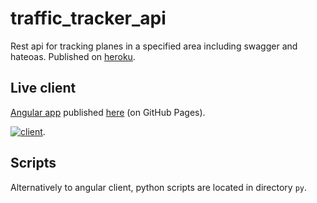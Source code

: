 # traffic_tracker_api

Rest api for tracking planes in a specified area including swagger and hateoas. Published on [heroku](https://traffic-tracker.herokuapp.com/swagger-ui.html).

## Live client

[Angular app](https://github.com/j-o-e-d-o-e/traffic-tracker) published [here](https://j-o-e-d-o-e.github.io/traffic-tracker) (on GitHub Pages).

[![client](https://user-images.githubusercontent.com/26798159/65524223-bd890600-deed-11e9-8b39-dc82cec949c2.png)](https://j-o-e-d-o-e.github.io/traffic-tracker).

## Scripts

Alternatively to angular client, python scripts are located in directory `py`.

